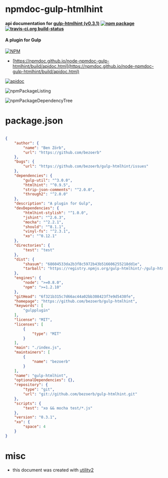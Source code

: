 # npmdoc-gulp-htmlhint

#### api documentation for  [gulp-htmlhint (v0.3.1)](https://github.com/bezoerb/gulp-htmlhint)  [![npm package](https://img.shields.io/npm/v/npmdoc-gulp-htmlhint.svg?style=flat-square)](https://www.npmjs.org/package/npmdoc-gulp-htmlhint) [![travis-ci.org build-status](https://api.travis-ci.org/npmdoc/node-npmdoc-gulp-htmlhint.svg)](https://travis-ci.org/npmdoc/node-npmdoc-gulp-htmlhint)

#### A plugin for Gulp

[![NPM](https://nodei.co/npm/gulp-htmlhint.png?downloads=true&downloadRank=true&stars=true)](https://www.npmjs.com/package/gulp-htmlhint)

- [https://npmdoc.github.io/node-npmdoc-gulp-htmlhint/build/apidoc.html](https://npmdoc.github.io/node-npmdoc-gulp-htmlhint/build/apidoc.html)

[![apidoc](https://npmdoc.github.io/node-npmdoc-gulp-htmlhint/build/screenCapture.buildCi.browser.%252Ftmp%252Fbuild%252Fapidoc.html.png)](https://npmdoc.github.io/node-npmdoc-gulp-htmlhint/build/apidoc.html)

![npmPackageListing](https://npmdoc.github.io/node-npmdoc-gulp-htmlhint/build/screenCapture.npmPackageListing.svg)

![npmPackageDependencyTree](https://npmdoc.github.io/node-npmdoc-gulp-htmlhint/build/screenCapture.npmPackageDependencyTree.svg)



# package.json

```json

{
    "author": {
        "name": "Ben Zörb",
        "url": "https://github.com/bezoerb"
    },
    "bugs": {
        "url": "https://github.com/bezoerb/gulp-htmlhint/issues"
    },
    "dependencies": {
        "gulp-util": "^3.0.0",
        "htmlhint": "^0.9.5",
        "strip-json-comments": "^2.0.0",
        "through2": "^2.0.0"
    },
    "description": "A plugin for Gulp",
    "devDependencies": {
        "htmlhint-stylish": "^1.0.0",
        "jshint": "^2.6.3",
        "mocha": "^2.2.1",
        "should": "^8.1.1",
        "vinyl-fs": "^2.3.1",
        "xo": "^0.12.1"
    },
    "directories": {
        "test": "test"
    },
    "dist": {
        "shasum": "68604533da2b3f8c5972b43b516606255218dd1e",
        "tarball": "https://registry.npmjs.org/gulp-htmlhint/-/gulp-htmlhint-0.3.1.tgz"
    },
    "engines": {
        "node": ">=0.8.0",
        "npm": ">=1.2.10"
    },
    "gitHead": "6f321b315c7d66ac44a02bb308423f7e9d5430fe",
    "homepage": "https://github.com/bezoerb/gulp-htmlhint",
    "keywords": [
        "gulpplugin"
    ],
    "license": "MIT",
    "licenses": [
        {
            "type": "MIT"
        }
    ],
    "main": "./index.js",
    "maintainers": [
        {
            "name": "bezoerb"
        }
    ],
    "name": "gulp-htmlhint",
    "optionalDependencies": {},
    "repository": {
        "type": "git",
        "url": "git://github.com/bezoerb/gulp-htmlhint.git"
    },
    "scripts": {
        "test": "xo && mocha test/*.js"
    },
    "version": "0.3.1",
    "xo": {
        "space": 4
    }
}
```



# misc
- this document was created with [utility2](https://github.com/kaizhu256/node-utility2)
